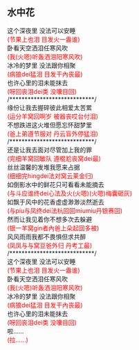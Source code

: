 水中花
---
<p>这个深夜里 没法可以安睡<br>
<span style="color: #ff0000;">(节果上也泪 目发火一盎谁)</span><br>
卧看天空洒泪任寒风吹<br>
<span style="color: #ff0000;">(我<span style="color: #ff0000;">(火嗯)</span>听轰洒泪阳寒风吹)</span><br>
冰冷的梦里 没法跟你相聚<br>
<span style="color: #ff0000;">(病狼dei猛泪 目发干內丧最)</span><br>
也许心里的泪未能抹去<br>
<span style="color: #ff0000;">(呀回丧泪dei类 没囔目回)</span><br>
/****************************/<br>
缘份让我去握碎彼此相爱太苦累<br>
<span style="color: #ff0000;">(运分羊窝回啊岁 被器丧哎台付泪)</span><br>
不想跌进这火堆但愿忘怀甜梦里<br>
<span style="color: #ff0000;">(爸上弟遵节服对 丹云盲外停猛泪)</span><br>
/****************************/<br>
还是让我去面对尽管加上我的罪<br>
<span style="color: #ff0000;">(完细羊窝回敏队 遵棍尬丧窝dei最)</span><br>
丝丝温馨的发堆我愿来占据<br>
<span style="color: #ff0000;">(细细完hingdei法对窝云莱金归)</span><br>
如倒影水中的鲜花只可看看未能摘去<br>
<span style="color: #ff0000;">(与斗应谁终dei心法及火<span style="color: #ff0000;">(火嗯)</span><span style="color: #ff0000;">(火嗯)</span>梅囊砸灰)</span><br>
如飘于风中的花香虚虚渺渺淡然逝去<br>
<span style="color: #ff0000;">(与piu与凤终dei法杭回回miumiu丹银赛回)</span><br>
然而让我见着你不想多次去躲避<br>
<span style="color: #ff0000;">(银一羊窝gin者內爸上朵起回多被)</span><br>
风风雨雨我都不畏惧但求共醉<br>
<span style="color: #ff0000;">(凤凤与与窝豆爸外归 丹考工最)</span><br>
/****************************/<br>
这个深夜里 没法可以安睡<br>
<span style="color: #ff0000;">(节果上也泪 目发火一盎谁)</span><br>
卧看天空洒泪任寒风吹<br>
<span style="color: #ff0000;">(我<span style="color: #ff0000;">(火嗯)</span>听轰洒泪阳寒风吹)</span><br>
冰冷的梦里 没法跟你相聚<br>
<span style="color: #ff0000;">(病狼dei猛泪 目发干內丧最)</span><br>
也许心里的泪未能抹去<br>
<span style="color: #ff0000;">(呀回丧泪dei类 没囔目回)</span><br>
啦……<br>
<span style="color: #ff0000;">(拉……)</span></p>